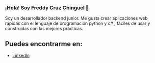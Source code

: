 ### ¡Hola! Soy Freddy Cruz Chinguel 👋
Soy un desarrollador backend junior. Me gusta crear aplicaciones web rápidas con el lenguaje de programacion python y c# , fáciles de usar y construidas con las mejores prácticas.

## Puedes encontrarme en:

- [LinkedIn](https://www.linkedin.com/in/freddy-cruz-chinguel-1055061aa//)
